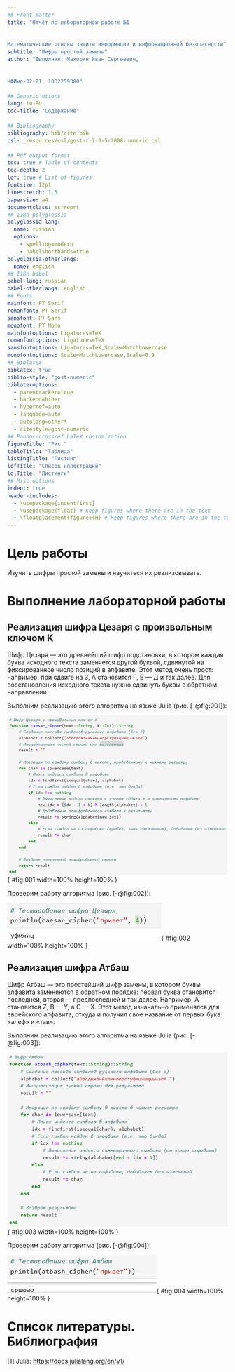 ```yaml
---
## Front matter
title: "Отчёт по лабораторной работе №1


Математические основы защиты информации и информационной безопасности"
subtitle: "Шифры простой замены"
author: "Выполнил: Махорин Иван Сергеевич, 


НФИмд-02-21, 1032259380"

## Generic otions
lang: ru-RU
toc-title: "Содержание"

## Bibliography
bibliography: bib/cite.bib
csl: _resources/csl/gost-r-7-0-5-2008-numeric.csl

## Pdf output format
toc: true # Table of contents
toc-depth: 2
lof: true # List of figures
fontsize: 12pt
linestretch: 1.5
papersize: a4
documentclass: scrreprt
## I18n polyglossia
polyglossia-lang:
  name: russian
  options:
	- spelling=modern
	- babelshorthands=true
polyglossia-otherlangs:
  name: english
## I18n babel
babel-lang: russian
babel-otherlangs: english
## Fonts
mainfont: PT Serif
romanfont: PT Serif
sansfont: PT Sans
monofont: PT Mono
mainfontoptions: Ligatures=TeX
romanfontoptions: Ligatures=TeX
sansfontoptions: Ligatures=TeX,Scale=MatchLowercase
monofontoptions: Scale=MatchLowercase,Scale=0.9
## Biblatex
biblatex: true
biblio-style: "gost-numeric"
biblatexoptions:
  - parentracker=true
  - backend=biber
  - hyperref=auto
  - language=auto
  - autolang=other*
  - citestyle=gost-numeric
## Pandoc-crossref LaTeX customization
figureTitle: "Рис."
tableTitle: "Таблица"
listingTitle: "Листинг"
lofTitle: "Список иллюстраций"
lolTitle: "Листинги"
## Misc options
indent: true
header-includes:
  - \usepackage{indentfirst}
  - \usepackage{float} # keep figures where there are in the text
  - \floatplacement{figure}{H} # keep figures where there are in the text
---
```


# Цель работы

Изучить шифры простой замены и научиться их реализовывать.

# Выполнение лабораторной работы

## Реализация шифра Цезаря с произвольным ключом K

Шифр Цезаря — это древнейший шифр подстановки, в котором каждая буква исходного 
текста заменяется другой буквой, сдвинутой на фиксированное число позиций в алфавите. 
Этот метод очень прост: например, при сдвиге на 3, А становится Г, Б — Д и так далее. 
Для восстановления исходного текста нужно сдвинуть буквы в обратном направлении.  

Выполним реализацию этого алгоритма на языке Julia (рис. [-@fig:001]):

![Реализация шифра цезаря с произвольным ключом K](image/1.PNG){ #fig:001 width=100% height=100% }

Проверим работу алгоритма (рис. [-@fig:002]):

![Проверка](image/2.PNG){ #fig:002 width=100% height=100% }

## Реализация шифра Атбаш

Шифр Атбаш — это простейший шифр замены, в котором буквы алфавита заменяются в обратном порядке: первая буква становится последней, 
вторая — предпоследней и так далее. Например, A становится Z, B — Y, а C — X. Этот метод изначально применялся для еврейского алфавита, 
откуда и получил свое название от первых букв «алеф» и «тав»:

Выполним реализацию этого алгоритма на языке Julia (рис. [-@fig:003]):

![Реализация шифра Атбаш](image/3.PNG){ #fig:003 width=100% height=100% }

Проверим работу алгоритма (рис. [-@fig:004]):

![Проверка](image/4.PNG){ #fig:004 width=100% height=100% }

# Список литературы. Библиография

[1] Julia: https://docs.julialang.org/en/v1/
